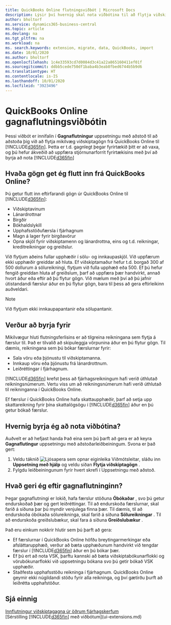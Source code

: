 ```yaml
---
title: QuickBooks Online flutningsviðbót | Microsoft Docs
description: Lýsir því hvernig skal nota viðbótina til að flytja viðskiptamenn, lánardrottna, vörur og reikninga frá QuickBooks Online til Business Central.
author: bholtorf
ms.service: dynamics365-business-central
ms.topic: article
ms.devlang: na
ms.tgt_pltfrm: na
ms.workload: na
ms. search.keywords: extension, migrate, data, QuickBooks, import
ms.date: 10/01/2020
ms.author: bholtorf
ms.openlocfilehash: 1c4e33593cd7d0084d3c41a22a865160411ef01f
ms.sourcegitcommit: ddbb5cede750df1baba4b3eab8fbed6744b5b9d6
ms.translationtype: HT
ms.contentlocale: is-IS
ms.lasthandoff: 10/01/2020
ms.locfileid: "3923496"
---
```

# <a name="the-quickbooks-online-data-migration-extension"></a>QuickBooks Online gagnaflutningsviðbótin

Þessi viðbót er innifalin í **Gagnaflutningur** uppsetningu með aðstoð til að aðstoða þig við að flytja mikilvæg viðskiptagögn frá QuickBooks Online til [!INCLUDE[d365fin](includes/d365fin_md.md)]. Þetta er t.d. gagnlegt þegar fyrirtækið þitt er að vaxa, og þú hefur ákveðið að uppfæra stjórnunarforrit fyrirtækisins með því að byrja að nota [!INCLUDE[d365fin](includes/d365fin_md.md)]

## <a name="what-data-can-i-import-from-quickbooks-online"></a>Hvaða gögn get ég flutt inn frá QuickBooks Online?

Þú getur flutt inn eftirfarandi gögn úr QuickBooks Online til [!INCLUDE[d365fin](includes/d365fin_md.md)]:  

* Viðskiptavinum
* Lánardrottnar
* Birgðir
* Bókhaldslykill
* Upphafsstöðufærsla í fjárhagnum
* Magn á lager fyrir birgðavörur
* Opna skjöl fyrir viðskiptamenn og lánardrottna, eins og t.d. reikningar, kreditreikningar og greiðslur.

Við flytjum aðeins fullar upphæðir í sölu- og innkaupaskjöl. Við uppfærum ekki upphæðir greiddar að hluta. Ef viðskiptamaður hefur t.d. borgað 300 af 500 dollurum á sölureikningi, flytjum við fulla upphæð eða 500. Ef þú hefur fengið greiddan hluta af greiðslum, þarf að uppfæra þær handvirkt, annað hvort áður eða eftir að þú flytur gögn. Við mælum með því að þú jafnir útistandandi færslur áður en þú flytur gögn, bara til þess að gera eftirleikinn auðveldari.

> [!NOTE]  
> Við flytjum ekki innkaupapantanir eða sölupantanir.

## <a name="before-you-start"></a>Verður að byrja fyrir

Mikilvægur hluti flutningsferlisins er að tilgreina reikningana sem flytja á færslur til. Það er tilvalið að skipuleggja vörpunina áður en þú flytur gögn. Til dæmis, reikningana sem þú bókar færslurnar fyrir:  

* Sala vöru eða þjónustu til viðskiptamanna.
* Innkaup vöru eða þjónustu frá lánardrottnum.  
* Leiðréttingar í fjárhagnum.  

[!INCLUDE[d365fin](includes/d365fin_md.md)] krefst þess að fjárhagsreikningum hafi verið úthlutað reikningsnúmerum. Vertu viss um að reikningsnúmerum hafi verið úthlutað til reikninganna í QuickBooks Online.

Ef færslur í QuickBooks Online hafa skattaupphæðir, þarf að setja upp skattareikning fyrir þína skattalögsögu í [!INCLUDE[d365fin](includes/d365fin_md.md)] áður en þú getur bókað færslur.

## <a name="how-do-i-start-using-the-extension"></a>Hvernig byrja ég að nota viðbótina?

Auðvelt er að hefjast handa Það eina sem þú þarft að gera er að keyra **Gagnaflutingur** uppsetningu með aðstoðarleiðbeiningum. Svona er það gert:

1. Veldu táknið ![Ljósapera sem opnar eiginleika Viðmótsleitar](media/ui-search/search_small.png "Segðu mér hvað þú vilt gera"), sláðu inn **Uppsetning með hjálp** og veldu síðan **Flytja viðskiptagögn** .
2. Fylgdu leiðbeiningunum fyrir hvert skrefi í Uppsetningu með aðstoð.

## <a name="what-do-i-do-after-i-migrate-data"></a>Hvað geri ég eftir gagnaflutninginn?

Þegar gagnaflutningi er lokið, hafa færslur stöðuna **Óbókaðar** , svo þú getur endurskoðað þær og gert leiðréttingar. Til að endurskoða færslurnar, skal farið á síðuna þar þú myndir venjulega finna þær. Til dæmis, til að endurskoða óbókaða sölureikninga, skal farið á síðuna **Sölureikningar** . Til að endurskoða greiðslubækur, skal fara á síðuna **Greiðslubækur** .  

Það eru einkum nokkrir hlutir sem þú þarft að gera:

* Ef færslurnar í QuickBooks Online höfðu breytingarmerkingar eða afsláttarupphæð, verður að bæta upphæðunum handvirkt við tengdar færslur í [!INCLUDE[d365fin](includes/d365fin_md.md)] áður en þú bókar þær.
* Ef þú ert að nota VSK, þarftu kannski að bæta viðskiptabókunarflokki og vörubókunarflokki við uppsetningu bókana svo þú getir bókað VSK upphæðir.
* Staðfesta upphafsstöðu reikninga í fjárhagnum. QuickBooks Online geymir ekki núgildandi stöðu fyrir alla reikninga, og því gætirðu þurft að leiðrétta upphafstöður.

## <a name="see-also"></a>Sjá einnig

[Innflutningur viðskiptagagna úr öðrum fjárhagskerfum](across-import-data-configuration-packages.md)  
[Sérstilling [!INCLUDE[d365fin](includes/d365fin_md.md)] með viðbótum](ui-extensions.md)  
